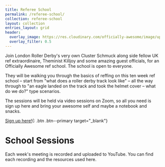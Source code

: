```yaml
---
title: Referee School
permalink: /referee-school/
collection: referee-school
layout: collection
entries_layout: grid
header:
  overlay_image: https://res.cloudinary.com/officially-awesome/image/upload/c_lfill,f_auto,g_auto,h_360,q_auto,w_1280/officially-awesome/photos/P4160423_ljqqsi.jpg
  overlay_filter: 0.5
---
```

Join London Roller Derby's very own Cluster Schmuck along side fellow UK ref extraordinaire, Theminist Killjoy and some amazing guest officials, for an Officially Awesome ref school. The school is open to everyone.

They will be walking you through the basics of reffing on this ten week ref school – start from "what does a roller derby track look like" – all the way through to "an eagle landed on the track and took the helmet cover – what do we do?" type scenarios.

The sessions will be held via video sessions on Zoom, so all you need is sign up here and bring your awesome self and maybe a notebook and snacks.

[Sign up here!](https://docs.google.com/forms/d/e/1FAIpQLSeg7j7qxVUuxD0gx-oVyyUNuMaGcx7l02FcfP_QVNi3L_WrYQ/viewform?usp=sf_link){: .btn .btn--primary target="_blank"}

# School Sessions

Each week's meeting is recorded and uploaded to YouTube. You can find each recording and the resources used here.
